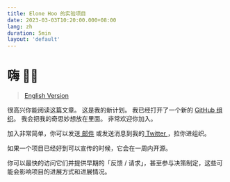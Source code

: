 ```yaml
---
title: Elone Hoo 的实验项目
date: 2023-03-03T10:20:00.000+08:00
lang: zh
duration: 5min
layout: 'default'
---
```


# 嗨 👋🏼

> [English Version](./wip-elonehoo)

很高兴你能阅读这篇文章。 这是我的新计划。 我已经打开了一个新的 [<span i-simple-icons-github /> GitHub 组织](https://github.com/wip-elonehoo)。 我会把我的奇思妙想放在里面。 非常欢迎你加入。

加入非常简单，你可以发送[<span i-cib-minutemailer /> 邮件](mailto:hi@elonehoo.me) 或发送消息到我的[<span i-simple-icons-twitter /> Twitter ](https://twitter.com/elonehoo)，拉你进组织。

如果一个项目已经好到可以宣传的时候，它会在一周内开源。

你可以最快的访问它们并提供早期的「反馈 / 请求」，甚至参与决策制定，这些可能会影响项目的进展方式和进展情况。
